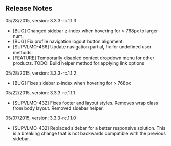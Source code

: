 ## Release Notes

05/28/2015, version: 3.3.3-rc.1.1.3
- [BUG] Changed sidebar z-index when hovering for > 768px to larger num.
- [BUG] Fix profile navigation logout button alignment.
- [SUPVLMO-466] Update navigation partial, fix for undefined user methods.
- [FEATURE] Temporarily disabled context dropdown menu for other products. TODO: Build helper method for applying link options 

05/28/2015, version: 3.3.3-rc.1.1.2
- [BUG] Fixes sidebar z-index when hovering for > 768px

05/22/2015, version: 3.3.3-rc.1.1.1
- [SUPVLMO-432] Fixes footer and layout styles. Removes wrap class from body layout. Removed sidebar helper.

05/07/2015, version: 3.3.3-rc.1.1.0

- [SUPVLMO-432] Replaced sidebar for a better responsive solution. This is a breaking change that is not backwards compatible with the previous sidebar. 